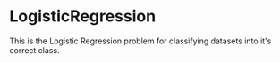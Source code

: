 # LogisticRegression
This is the Logistic Regression problem for classifying datasets into it's correct class. 
